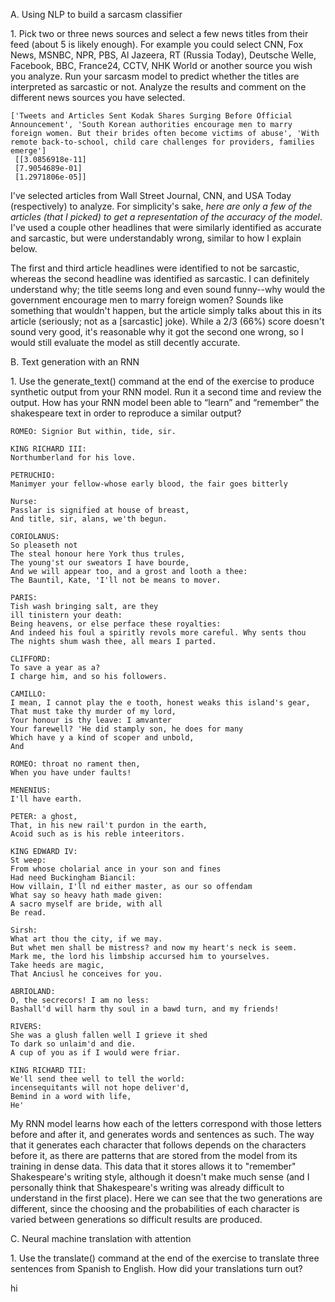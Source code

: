 
A. Using NLP to build a sarcasm classifier

1\. Pick two or three news sources and select a few news titles from their feed (about 5 is likely enough). For example you could select CNN, Fox News, MSNBC, NPR, PBS, Al Jazeera, RT (Russia Today), Deutsche Welle, Facebook, BBC, France24, CCTV, NHK World or another source you wish you analyze. Run your sarcasm model to predict whether the titles are interpreted as sarcastic or not. Analyze the results and comment on the different news sources you have selected.

```
['Tweets and Articles Sent Kodak Shares Surging Before Official Announcement', 'South Korean authorities encourage men to marry foreign women. But their brides often become victims of abuse', 'With remote back-to-school, child care challenges for providers, families emerge'] 
 [[3.0856918e-11]
 [7.9054689e-01]
 [1.2971806e-05]]
```

I've selected articles from Wall Street Journal, CNN, and USA Today (respectively) to analyze. For simplicity's sake, *here are only a few of the articles (that I picked) to get a representation of the accuracy of the model*. I've used a couple other headlines that were similarly identified as accurate and sarcastic, but were understandably wrong, similar to how I explain below.

The first and third article headlines were identified to not be sarcastic, whereas the second headline was identified as sarcastic. I can definitely understand why; the title seems long and even sound funny--why would the government encourage men to marry foreign women? Sounds like something that wouldn't happen, but the article simply talks about this in its article (seriously; not as a \[sarcastic\] joke). While a 2/3 (66%) score doesn't sound very good, it's reasonable why it got the second one wrong, so I would still evaluate the model as still decently accurate.

B. Text generation with an RNN

1\. Use the generate_text() command at the end of the exercise to produce synthetic output from your RNN model. Run it a second time and review the output. How has your RNN model been able to “learn” and “remember” the shakespeare text in order to reproduce a similar output?

```
ROMEO: Signior But within, tide, sir.

KING RICHARD III:
Northumberland for his love.

PETRUCHIO:
Manimyer your fellow-whose early blood, the fair goes bitterly

Nurse:
Passlar is signified at house of breast,
And title, sir, alans, we'th begun.

CORIOLANUS:
So pleaseth not
The steal honour here York thus trules,
The young'st our sweators I have bourde,
And we will appear too, and a grost and looth a thee:
The Bauntil, Kate, 'I'll not be means to mover.

PARIS:
Tish wash bringing salt, are they
ill tinistern your death:
Being heavens, or else perface these royalties:
And indeed his foul a spiritly revols more careful. Why sents thou
The nights shum wash thee, all mears I parted.

CLIFFORD:
To save a year as a?
I charge him, and so his followers.

CAMILLO:
I mean, I cannot play the e tooth, honest weaks this island's gear,
That must take thy murder of my lord,
Your honour is thy leave: I amvanter
Your farewell? 'He did stamply son, he does for many
Which have y a kind of scoper and unbold,
And
```

```
ROMEO: throat no rament then,
When you have under faults!

MENENIUS:
I'll have earth.

PETER: a ghost,
That, in his new rail't purdon in the earth,
Acoid such as is his reble inteeritors.

KING EDWARD IV:
St weep:
From whose cholarial ance in your son and fines
Had need Buckingham Biancil:
How villain, I'll nd either master, as our so offendam
What say so heavy hath made given:
A sacro myself are bride, with all
Be read.

Sirsh:
What art thou the city, if we may.
But whet men shall be mistress? and now my heart's neck is seem.
Mark me, the lord his limbship accursed him to yourselves.
Take heeds are magic,
That Anciusl he conceives for you.

ABRIOLAND:
O, the secrecors! I am no less:
Bashall'd will harm thy soul in a bawd turn, and my friends!

RIVERS:
She was a glush fallen well I grieve it shed
To dark so unlaim'd and die.
A cup of you as if I would were friar.

KING RICHARD TII:
We'll send thee well to tell the world:
incensequitants will not hope deliver'd,
Bemind in a word with life,
He'
```

My RNN model learns how each of the letters correspond with those letters before and after it, and generates words and sentences as such. The way that it generates each character that follows depends on the characters before it, as there are patterns that are stored from the model from its training in dense data. This data that it stores allows it to "remember" Shakespeare's writing style, although it doesn't make much sense (and I personally think that Shakespeare's writing was already difficult to understand in the first place). Here we can see that the two generations are different, since the choosing and the probabilities of each character is varied between generations so difficult results are produced.

C. Neural machine translation with attention

1\. Use the translate() command at the end of the exercise to translate three sentences from Spanish to English. How did your translations turn out?

hi


